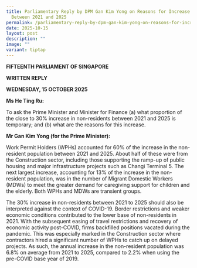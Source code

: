 ```yaml
---
title: Parliamentary Reply by DPM Gan Kim Yong on Reasons for Increase in NRs
  Between 2021 and 2025
permalink: /parliamentary-reply-by-dpm-gan-kim-yong-on-reasons-for-increase-in-nrs-between-2021-and-2025/
date: 2025-10-15
layout: post
description: ""
image: ""
variant: tiptap
---
```

<p><strong>FIFTEENTH PARLIAMENT OF SINGAPORE</strong>
</p>
<p><strong>WRITTEN REPLY</strong>&nbsp;</p>
<p><strong>WEDNESDAY, 15 OCTOBER 2025</strong>
</p>
<p><strong>Ms He Ting Ru:</strong>
</p>
<p>To ask the Prime Minister and Minister for Finance (a) what proportion
of the close to 30% increase in non-residents between 2021 and 2025 is
temporary; and (b) what are the reasons for this increase.</p>
<p><strong>Mr Gan Kim Yong (for the Prime Minister):</strong>
</p>
<p>Work Permit Holders (WPHs) accounted for 60% of the increase in the non-resident
population between 2021 and 2025. About half of these were from the Construction
sector, including those supporting the ramp-up of public housing and major
infrastructure projects such as Changi Terminal 5. The next largest increase,
accounting for 13% of the increase in the non-resident population, was
in the number of Migrant Domestic Workers (MDWs) to meet the greater demand
for caregiving support for children and the elderly. Both WPHs and MDWs
are transient groups.</p>
<p>The 30% increase in non-residents between 2021 to 2025 should also be
interpreted against the context of COVID-19. Border restrictions and weaker
economic conditions contributed to the lower base of non-residents in 2021.
With the subsequent easing of travel restrictions and recovery of economic
activity post-COVID, firms backfilled positions vacated during the pandemic.
This was especially marked in the Construction sector where contractors
hired a significant number of WPHs to catch up on delayed projects. As
such, the annual increase in the non-resident population was 6.8% on average
from 2021 to 2025, compared to 2.2% when using the pre-COVID base year
of 2019.</p>